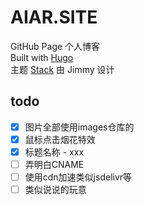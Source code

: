 # AIAR.SITE
GitHub Page 个人博客  
Built with [Hugo](https://github.com/gohugoio/hugo)  
主题 [Stack](https://github.com/CaiJimmy/hugo-theme-stack) 由 Jimmy 设计

## todo
+ [x] 图片全部使用images仓库的
+ [x] 鼠标点击烟花特效
+ [x] 标题名称 - xxx
+ [ ] 弄明白CNAME
+ [ ] 使用cdn加速类似jsdelivr等
+ [ ] 类似说说的玩意
